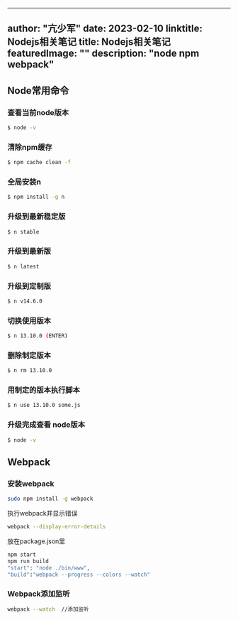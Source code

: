 
---
author: "亢少军"
date: 2023-02-10
linktitle: Nodejs相关笔记
title: Nodejs相关笔记
featuredImage: ""
description: "node npm webpack"
---

## Node常用命令

### 查看当前node版本
```bash
$ node -v
```

### 清除npm缓存
```bash
$ npm cache clean -f
```

### 全局安装n
```bash
$ npm install -g n
```

### 升级到最新稳定版
```bash
$ n stable
```

### 升级到最新版
```bash
$ n latest
```

### 升级到定制版
```bash
$ n v14.6.0
```

### 切换使用版本
```bash
$ n 13.10.0 (ENTER)
```

### 删除制定版本
```bash
$ n rm 13.10.0
```

### 用制定的版本执行脚本
```bash
$ n use 13.10.0 some.js
```

### 升级完成查看 node版本
```bash
$ node -v
```

## Webpack
### 安装webpack
```bash
sudo npm install -g webpack
```

执行webpack并显示错误
```bash
webpack --display-error-details
```

放在package.json里
```bash
npm start
npm run build
"start": "node ./bin/www",
"build":"webpack --progress --colors --watch"
```

### Webpack添加监听
```bash
webpack --watch  //添加监听
```